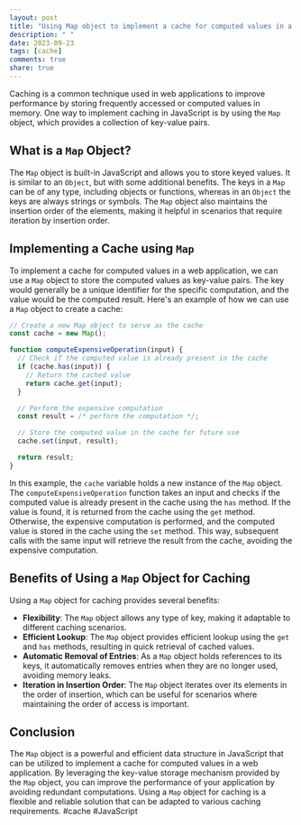 ```yaml
---
layout: post
title: "Using Map object to implement a cache for computed values in a web application"
description: " "
date: 2023-09-23
tags: [cache]
comments: true
share: true
---
```


Caching is a common technique used in web applications to improve performance by storing frequently accessed or computed values in memory. One way to implement caching in JavaScript is by using the `Map` object, which provides a collection of key-value pairs.

## What is a `Map` Object?

The `Map` object is built-in JavaScript and allows you to store keyed values. It is similar to an `Object`, but with some additional benefits. The keys in a `Map` can be of any type, including objects or functions, whereas in an `Object` the keys are always strings or symbols. The `Map` object also maintains the insertion order of the elements, making it helpful in scenarios that require iteration by insertion order.

## Implementing a Cache using `Map`

To implement a cache for computed values in a web application, we can use a `Map` object to store the computed values as key-value pairs. The key would generally be a unique identifier for the specific computation, and the value would be the computed result. Here's an example of how we can use a `Map` object to create a cache:

```javascript
// Create a new Map object to serve as the cache
const cache = new Map();

function computeExpensiveOperation(input) {
  // Check if the computed value is already present in the cache
  if (cache.has(input)) {
    // Return the cached value
    return cache.get(input);
  }

  // Perform the expensive computation
  const result = /* perform the computation */;

  // Store the computed value in the cache for future use
  cache.set(input, result);

  return result;
}
```

In this example, the `cache` variable holds a new instance of the `Map` object. The `computeExpensiveOperation` function takes an input and checks if the computed value is already present in the cache using the `has` method. If the value is found, it is returned from the cache using the `get` method. Otherwise, the expensive computation is performed, and the computed value is stored in the cache using the `set` method. This way, subsequent calls with the same input will retrieve the result from the cache, avoiding the expensive computation.

## Benefits of Using a `Map` Object for Caching

Using a `Map` object for caching provides several benefits:

- **Flexibility**: The `Map` object allows any type of key, making it adaptable to different caching scenarios.
- **Efficient Lookup**: The `Map` object provides efficient lookup using the `get` and `has` methods, resulting in quick retrieval of cached values.
- **Automatic Removal of Entries**: As a `Map` object holds references to its keys, it automatically removes entries when they are no longer used, avoiding memory leaks.
- **Iteration in Insertion Order**: The `Map` object iterates over its elements in the order of insertion, which can be useful for scenarios where maintaining the order of access is important.

## Conclusion

The `Map` object is a powerful and efficient data structure in JavaScript that can be utilized to implement a cache for computed values in a web application. By leveraging the key-value storage mechanism provided by the `Map` object, you can improve the performance of your application by avoiding redundant computations. Using a `Map` object for caching is a flexible and reliable solution that can be adapted to various caching requirements. #cache #JavaScript